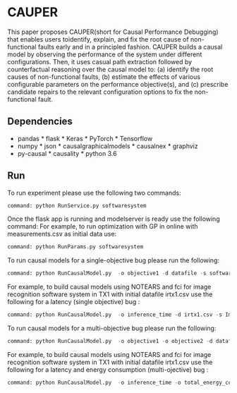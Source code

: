 # CAUPER
This paper proposes CAUPER(short for Causal Performance Debugging) that enables users toidentify, explain, and 
fix the root cause of non-functional faults early and in a principled fashion. CAUPER builds a causal model by 
observing the performance of the system under different configurations. Then, it uses casual path extraction 
followed by counterfactual reasoning over the causal model to:  (a) identify the root causes of non-functional faults, 
(b) estimate the effects of various configurable parameters on the performance objective(s), and (c) prescribe candidate 
repairs to the relevant configuration options to fix the non-functional fault. 
## Dependencies
* pandas  * flask * Keras * PyTorch * Tensorflow
* numpy  * json  * causalgraphicalmodels * causalnex * graphviz 
* py-causal * causality  * python 3.6
## Run
To run experiment please use the following two commands:
```python
command: python RunService.py softwaresystem
```
Once the flask app is running and modelserver is ready use the following command: 
For example, to run optimization with GP in online with measurements.csv as initial data use: 
```python
command: python RunParams.py softwaresystem
```

To run causal models for a single-objective bug please run the following:
```python
command: python RunCausalModel.py  -o objective1 -d datafile -s softwaresystem -k hardwaresystem
```
For example, to build causal models using NOTEARS and fci for image recognition software 
system in TX1 with initial datafile irtx1.csv use the following for a latency (single objective) bug : 
```python
command: python RunCausalModel.py  -o inference_time -d irtx1.csv -s Image -k TX1
```

To run causal models for a multi-objective bug please run the following:
```python
command: python RunCausalModel.py  -o objective1 -o objective2 -d datafile -s softwaresystem -k hardwaresystem
```
For example, to build causal models using NOTEARS and fci for image recognition software 
system in TX1 with initial datafile irtx1.csv use the following for a latency and energy consumption (multi-ojective) bug : 
```python
command: python RunCausalModel.py  -o inference_time -o total_energy_consumption -d irtx1.csv -s Image -k TX1
```
